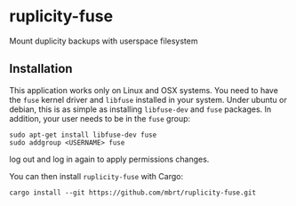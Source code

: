 # ruplicity-fuse
Mount duplicity backups with userspace filesystem

## Installation

This application works only on Linux and OSX systems. You need to have the `fuse` kernel driver and `libfuse` installed in your system. Under ubuntu or debian, this is as simple as installing `libfuse-dev` and `fuse` packages. In addition, your user needs to be in the `fuse` group:

```
sudo apt-get install libfuse-dev fuse
sudo addgroup <USERNAME> fuse
```

log out and log in again to apply permissions changes.

You can then install `ruplicity-fuse` with Cargo:

```
cargo install --git https://github.com/mbrt/ruplicity-fuse.git
```
